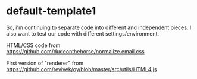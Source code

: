 # default-template1

So, i'm continuing to separate code into different and independent pieces.
I also want to test our code with different settings/environment.


HTML/CSS code from https://github.com/dudeonthehorse/normalize.email.css

First version of "renderer" from https://github.com/revivek/oy/blob/master/src/utils/HTML4.js

